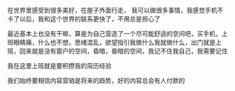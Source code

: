 在世界里感受到很多美好，在屋子外面行走，
我可以做很多事情，我感觉手机不卡了以后，我和这个世界的联系更快了，不用总是担心了

最近基本上也没有干嘛，算是为自己营造了一个尽可能舒适的空间吧，买手机，上班眼睛痛，什么也不想，思绪混乱，欲望指引我做什么我就做什么，出门就是上班，回来就是没有窗户的空间，昏暗，昏暗的空间，我记不住我自己，我需要记住

我在这里上班就是要积攒我的简历经验

我们始终要相信内容营销是将来的趋势，好的内容总会有人付款的